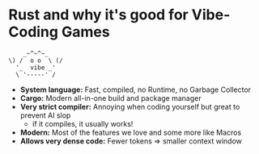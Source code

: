 # Rust and why it's good for Vibe-Coding Games

```
    _~^~^~_
\) /  o o  \ (/
  '_  vibe _'
  \ '-----' /
```

- **System language:** Fast, compiled, no Runtime, no Garbage Collector
- **Cargo:** Modern all-in-one build and package manager
- **Very strict compiler:** Annoying when coding yourself but great to prevent AI slop
  - if it compiles, it usually works!
- **Modern:** Most of the features we love and some more like Macros
- **Allows very dense code:** Fewer tokens => smaller context window